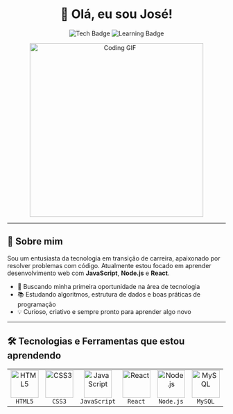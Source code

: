 <!--<!-- README.md -->

<h1 align="center">👋 Olá, eu sou José!</h1>

<p align="center">
  <img src="https://img.shields.io/badge/Desenvolvedor%20Web-HTML%20%7C%20CSS%20%7C%20JS-blue" alt="Tech Badge">
  <img src="https://img.shields.io/badge/Aprendendo-Node.js%20%7C%20React-green" alt="Learning Badge">
</p>

<div align="center">
  <img src="https://media.giphy.com/media/qgQUggAC3Pfv687qPC/giphy.gif" width="400" alt="Coding GIF">
</div>

---

## 🧠 Sobre mim

Sou um entusiasta da tecnologia em transição de carreira, apaixonado por resolver problemas com código. Atualmente estou focado em aprender desenvolvimento web com **JavaScript**, **Node.js** e **React**.

- 🎯 Buscando minha primeira oportunidade na área de tecnologia  
- 📚 Estudando algoritmos, estrutura de dados e boas práticas de programação  
- 💡 Curioso, criativo e sempre pronto para aprender algo novo  

---

## 🛠️ Tecnologias e Ferramentas que estou aprendendo
<table>
  <tr>
    <td align="center">
      <a href="https://developer.mozilla.org/pt-BR/docs/Web/HTML" target="_blank" rel="noopener">
        <img src="https://cdn.jsdelivr.net/gh/devicons/devicon/icons/html5/html5-original.svg" alt="HTML5" width="64" />
      </a><br/>
      <code>HTML5</code>
    </td>
    <td align="center">
      <a href="https://developer.mozilla.org/pt-BR/docs/Web/CSS" target="_blank" rel="noopener">
        <img src="https://cdn.jsdelivr.net/gh/devicons/devicon/icons/css3/css3-original.svg" alt="CSS3" width="64" />
      </a><br/>
      <code>CSS3</code>
    </td>
    <td align="center">
      <a href="https://developer.mozilla.org/pt-BR/docs/Web/JavaScript" target="_blank" rel="noopener">
        <img src="https://cdn.jsdelivr.net/gh/devicons/devicon/icons/javascript/javascript-original.svg" alt="JavaScript" width="64" />
      </a><br/>
      <code>JavaScript</code>
    </td>
    <td align="center">
      <a href="https://reactjs.org/" target="_blank" rel="noopener">
        <img src="https://cdn.jsdelivr.net/gh/devicons/devicon/icons/react/react-original.svg" alt="React" width="64" />
      </a><br/>
      <code>React</code>
    </td>
    <td align="center">
      <a href="https://nodejs.org/" target="_blank" rel="noopener">
        <img src="https://cdn.jsdelivr.net/gh/devicons/devicon/icons/nodejs/nodejs-original.svg" alt="Node.js" width="64" />
      </a><br/>
      <code>Node.js</code>
    </td>
    <td align="center">
      <a href="https://www.mysql.com/" target="_blank" rel="noopener">
        <img src="https://cdn.jsdelivr.net/gh/devicons/devicon/icons/mysql/mysql-original.svg" alt="MySQL" width="64" />
      </a><br/>
      <code>MySQL</code>
    </td>
  </tr>
</table>


